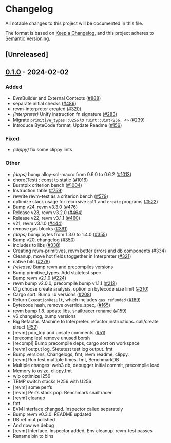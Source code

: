 # Changelog
All notable changes to this project will be documented in this file.

The format is based on [Keep a Changelog](https://keepachangelog.com/en/1.0.0/),
and this project adheres to [Semantic Versioning](https://semver.org/spec/v2.0.0.html).

## [Unreleased]

## [0.1.0](https://github.com/receivingplateman/revm/releases/tag/revm-test-v0.1.0) - 2024-02-02

### Added
- EvmBuilder and External Contexts ([#888](https://github.com/receivingplateman/revm/pull/888))
- separate initial checks ([#486](https://github.com/receivingplateman/revm/pull/486))
- revm-interpreter created ([#320](https://github.com/receivingplateman/revm/pull/320))
- *(interpreter)* Unify instruction fn signature ([#283](https://github.com/receivingplateman/revm/pull/283))
- Migrate `primitive_types::U256` to `ruint::Uint<256, 4>` ([#239](https://github.com/receivingplateman/revm/pull/239))
- Introduce ByteCode format, Update Readme ([#156](https://github.com/receivingplateman/revm/pull/156))

### Fixed
- *(clippy)* fix some clippy lints

### Other
- *(deps)* bump alloy-sol-macro from 0.6.0 to 0.6.2 ([#1013](https://github.com/receivingplateman/revm/pull/1013))
- chore(Test) : const to static ([#1016](https://github.com/receivingplateman/revm/pull/1016))
- Burntpix criterion bench ([#1004](https://github.com/receivingplateman/revm/pull/1004))
- Instruction table ([#759](https://github.com/receivingplateman/revm/pull/759))
- rewrite revm-test as a criterion bench ([#579](https://github.com/receivingplateman/revm/pull/579))
- optimize stack usage for recursive `call` and `create` programs ([#522](https://github.com/receivingplateman/revm/pull/522))
- Bump v24, revm v3.3.0 ([#476](https://github.com/receivingplateman/revm/pull/476))
- Release v23, revm v3.2.0 ([#464](https://github.com/receivingplateman/revm/pull/464))
- Release v22, revm v3.1.1 ([#460](https://github.com/receivingplateman/revm/pull/460))
- v21, revm v3.1.0 ([#444](https://github.com/receivingplateman/revm/pull/444))
- remove gas blocks ([#391](https://github.com/receivingplateman/revm/pull/391))
- *(deps)* bump bytes from 1.3.0 to 1.4.0 ([#355](https://github.com/receivingplateman/revm/pull/355))
- Bump v20, changelog ([#350](https://github.com/receivingplateman/revm/pull/350))
- includes to libs ([#338](https://github.com/receivingplateman/revm/pull/338))
- Creating revm-primitives, revm better errors and db components  ([#334](https://github.com/receivingplateman/revm/pull/334))
- Cleanup, move hot fields toggether in Interpreter ([#321](https://github.com/receivingplateman/revm/pull/321))
- native bits ([#278](https://github.com/receivingplateman/revm/pull/278))
- *(release)* Bump revm and precompiles versions
- Bump primitive_types. Add statetest spec
- Bump revm v2.1.0 ([#224](https://github.com/receivingplateman/revm/pull/224))
- revm bump v2.0.0, precompile bump v1.1.1 ([#212](https://github.com/receivingplateman/revm/pull/212))
- Cfg choose create analysis, option on bytecode size limit ([#210](https://github.com/receivingplateman/revm/pull/210))
- Cargo sort. Bump lib versions ([#208](https://github.com/receivingplateman/revm/pull/208))
- Return `ExecutionResult`, which includes `gas_refunded` ([#169](https://github.com/receivingplateman/revm/pull/169))
- Bytecode hash, remove override_spec, ([#165](https://github.com/receivingplateman/revm/pull/165))
- revm bump 1.8. update libs. snailtracer rename ([#159](https://github.com/receivingplateman/revm/pull/159))
- v6 changelog, bump versions
- Big Refactor. Machine to Interpreter. refactor instructions. call/create struct ([#52](https://github.com/receivingplateman/revm/pull/52))
- [revm] pop_top and unsafe comments ([#51](https://github.com/receivingplateman/revm/pull/51))
- [precompiles] remove unused borsh
- [recompl] Bump precompile deps, cargo sort on workspace
- [revm] output log. Stetetest test log output. fmt
- Bump versions, Changelogs, fmt, revm readme, clippy.
- [revm] Run test multiple times. fmt, BenchmarkDB
- Multiple changes: web3 db, debugger initial commit, precompile load
- Memory to usize, clippy,fmt
- wip optimize i256
- TEMP switch stacks H256 with U256
- [revm] some perfs
- [revm] Perfs stack pop. Benchmark snailtracer.
- [revm] cleanup
- fmt
- EVM Interface changed. Inspector called separately
- Bump revm v0.3.0. README updated
- DB ref mut polished
- And now we debug
- [revm] Interface. Inspector added, Env cleanup. revm-test passes
- Rename bin to bins
